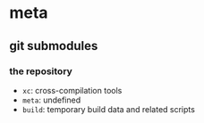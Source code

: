 # meta
## git submodules
### the repository

- `xc`: cross-compilation tools
- `meta`: undefined
- `build`: temporary build data and related scripts
